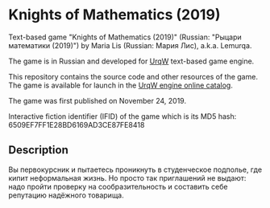# Knights of Mathematics (2019)

Text-based game "Knights of Mathematics (2019)" (Russian: "Рыцари математики (2019)") by Maria Lis (Russian: Мария Лис), a.k.a. Lemurqa.

The game is in Russian and developed for [UrqW](https://github.com/urqw/UrqW) text-based game engine.

This repository contains the source code and other resources of the game. The game is available for launch in the [UrqW engine online catalog](https://urqw.github.io/UrqW/#knights).

The game was first published on November 24, 2019.

Interactive fiction identifier (IFID) of the game which is its MD5 hash: 6509EF7FF1E28BD6169AD3CE87FE8418

## Description

Вы первокурсник и пытаетесь проникнуть в студенческое подполье, где кипит неформальная жизнь. Но просто так приглашений не выдают: надо пройти проверку на сообразительность и составить себе репутацию надёжного товарища.
